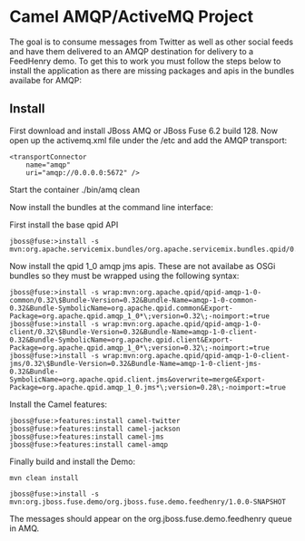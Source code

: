 Camel AMQP/ActiveMQ Project
======================

The goal is to consume messages from Twitter as well as other social feeds and have them delivered to an AMQP destination for delivery to a FeedHenry demo.  To get this to work you must follow the steps below to install the application as there are missing packages and apis in the bundles availabe for AMQP:

## Install
First download and install JBoss AMQ or JBoss Fuse 6.2 build 128. Now open up the activemq.xml file under the <installation location>/etc and add the AMQP transport:

    <transportConnector
        name="amqp"
        uri="amqp://0.0.0.0:5672" />

Start the container
    ./bin/amq clean

Now install the bundles at the command line interface:

First install the base qpid API

    jboss@fuse:>install -s mvn:org.apache.servicemix.bundles/org.apache.servicemix.bundles.qpid/0.32_1

Now install the qpid 1_0 amqp jms apis.  These are not availabe as OSGi bundles so they must be wrapped using the following syntax:

    jboss@fuse:>install -s wrap:mvn:org.apache.qpid/qpid-amqp-1-0-common/0.32\$Bundle-Version=0.32&Bundle-Name=amqp-1-0-common-0.32&Bundle-SymbolicName=org.apache.qpid.common&Export-Package=org.apache.qpid.amqp_1_0*\;version=0.32\;-noimport:=true
    jboss@fuse:>install -s wrap:mvn:org.apache.qpid/qpid-amqp-1-0-client/0.32\$Bundle-Version=0.32&Bundle-Name=amqp-1-0-client-0.32&Bundle-SymbolicName=org.apache.qpid.client&Export-Package=org.apache.qpid.amqp_1_0*\;version=0.32\;-noimport:=true
    jboss@fuse:>install -s wrap:mvn:org.apache.qpid/qpid-amqp-1-0-client-jms/0.32\$Bundle-Version=0.32&Bundle-Name=amqp-1-0-client-jms-0.32&Bundle-SymbolicName=org.apache.qpid.client.jms&overwrite=merge&Export-Package=org.apache.qpid.amqp_1_0.jms*\;version=0.28\;-noimport:=true

Install the Camel features:

    jboss@fuse:>features:install camel-twitter
    jboss@fuse:>features:install camel-jackson
    jboss@fuse:>features:install camel-jms
    jboss@fuse:>features:install camel-amqp

Finally build and install the Demo:

    mvn clean install

    jboss@fuse:>install -s mvn:org.jboss.fuse.demo/org.jboss.fuse.demo.feedhenry/1.0.0-SNAPSHOT

The messages should appear on the org.jboss.fuse.demo.feedhenry queue in AMQ.

